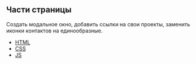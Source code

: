  **Части страницы**
---

Создать модальное окно, добавить ссылки на свои проекты, заменить иконки контактов на единообразные.

 + [HTML](https://github.com/Kalinin-Alexander/landingPage/blob/main/My_page/index.html)
  + [CSS](https://github.com/Kalinin-Alexander/landingPage/blob/main/My_page/style.css)
  + [JS](https://github.com/Kalinin-Alexander/landingPage/blob/main/My_page/script.js)
